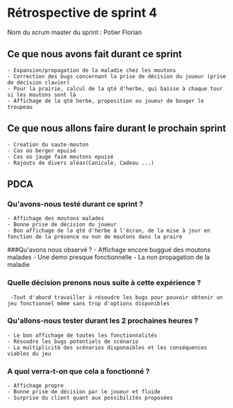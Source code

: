 # Rétrospective de sprint 4

Nom du scrum master du sprint : Potier Florian

## Ce que nous avons fait durant ce sprint
	- Expansion/propagation de la maladie chez les moutons
	- Correction des bugs concernant la prise de décision du joueur (prise de décision clavier)
	- Pour la prairie, calcul de la qté d'herbe, qui baisse à chaque tour si les moutons sont là
	- Affichage de la qté herbe, proposition au joueur de bouger le troupeau
	
## Ce que nous allons faire durant le prochain sprint
	- Creation du saute-mouton
	- Cas où berger epuisé
	- Cas où jauge faim moutons epuisé
	- Rajouts de divers aléas(Canicule, Cadeau ...)

## PDCA
### Qu'avons-nous testé durant ce sprint ?
	- Affichage des moutons malades
	- Bonne prise de décision du joueur
	- Bon affichage de la qté d'herbe à l'écran, de la mise à jour en fonction de la présence ou non de moutons dans la praire

	
###Qu'avons nous observé ?
	- Affichage encore buggué des moutons malades
	- Une demo presque fonctionnelle
	- La non propagation de la maladie 

### Quelle décision prenons nous suite à cette expérience ?
	 -Tout d'abord travailler à résoudre les bugs pour pouvoir obtenir un jeu fonctionnel même sans trop d'options disponibles
	
### Qu'allons-nous tester durant les 2 prochaines heures ?
	- Le bon affichage de toutes les fonctionnalités
	- Résoudre les bugs potentiels de scénario
	- La multiplicité des scénarios disponaibles et les conséquences viables du jeu
	
### A quoi verra-t-on que cela a fonctionné ?
	- Affichage propre
	- Bonne prise de décision par le joueur et fluide
	- Surprise du client quant aux possibilités proposées
